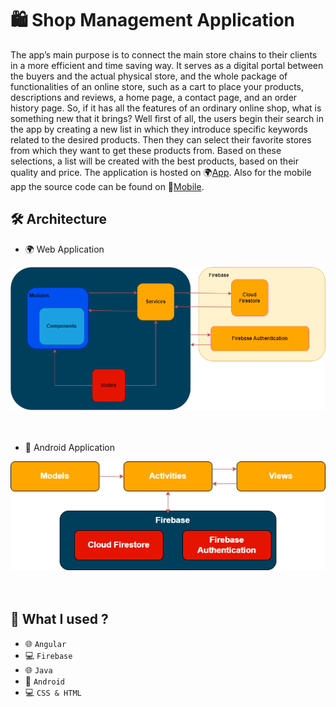 
# 🛍️ Shop Management Application

The app’s main purpose is to connect the main store chains to their clients in a more efficient and time saving way. It serves as a digital portal between the buyers and the actual physical store, and the whole package of functionalities of an online store, such as a cart to place your products, descriptions and reviews, a home page, a contact page, and an order history page.
So, if it has all the features of an ordinary online shop, what is something new that it brings? Well first of all, the users begin their search in the app by creating a new list in which they introduce specific keywords related to the desired products. Then they can select their favorite stores from which they want to get these products from. Based on these selections, a list will be created with the best products, based on their quality and price. 
The application is hosted on 🌍[App](https://shopmanagement-af64b.web.app/).
Also for the mobile app the source code can be found on 📱[Mobile](https://github.com/Piciorus-Ovidiu-Mihai/ShopManagement/tree/main/shop-management-android).

## 🛠 Architecture
* 🌍 Web Application

 ![alt text](https://github.com/Piciorus-Ovidiu-Mihai/Photos/blob/master/diagrama-arhitectura-new-new.png)<br/><br/><br/>

* 📱 Android Application

 ![alt text](https://github.com/Piciorus-Ovidiu-Mihai/Photos/blob/master/diagram-android-new-new.png)<br/><br/><br/>

## 🚀 What I used ?
* 🌐 `Angular`
* 💻 `Firebase`
* 🌐 `Java`
* 📱 `Android`
* 💻 `CSS & HTML`

